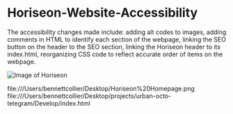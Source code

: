 # Horiseon-Website-Accessibility

The accessibility changes made include: adding alt codes to images, adding comments in HTML to identify each section of the webpage, linking the SEO button on the header to the SEO section, linking the Horiseon header to its index.html, reorganizing CSS code to reflect accurate order of items on the webpage.

![Image of Horiseon](file:///Users/bennettcollier/Desktop/Horiseon%20Homepage.png)

file:///Users/bennettcollier/Desktop/Horiseon%20Homepage.png
file:///Users/bennettcollier/Desktop/projects/urban-octo-telegram/Develop/index.html
